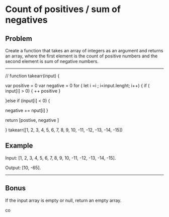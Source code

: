 # Count of positives / sum of negatives

## Problem 

Create a function that takes an array of integers as an argument and returns an array, where the first element is the count of positive numbers and the second element is sum of negative numbers.

---

// function takearr(input) {
 
 var positive = 0
 var negative = 0
for ( let i =i ; i<input.lenght; i++)
{
if ( input[i] > 0)
{
    ++ positive
}


}else if (input[i] < 0)
{

  negative +=  nput[i] 
}

 return [postive, negative ]

}
takearr([1, 2, 3, 4, 5, 6, 7, 8, 9, 10, -11, -12, -13, -14, -15])
## Example

Input: [1, 2, 3, 4, 5, 6, 7, 8, 9, 10, -11, -12, -13, -14, -15].

Output: [10, -65].

---
## Bonus
If the input array is empty or null, return an empty array.

co